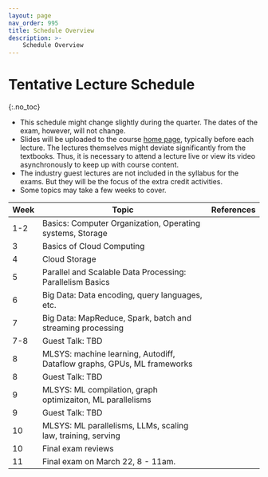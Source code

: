 ```yaml
---
layout: page
nav_order: 995
title: Schedule Overview
description: >-
    Schedule Overview
---
```


# Tentative Lecture Schedule
{:.no_toc}

- This schedule might change slightly during the quarter. The dates of the exam, however, will not change.
- Slides will be uploaded to the course [home page](index.md), typically before each lecture. The lectures themselves might deviate significantly from the textbooks. Thus, it is necessary to attend a lecture live or view its video asynchronously to keep up with course content. 
- The industry guest lectures are not included in the syllabus for the exams. But they will be the focus of the extra credit activities. 
- Some topics may take a few weeks to cover.

| Week | Topic                                                                   |References|
|----|-------------------------------------------------------------------------|-|
| 1-2 | Basics: Computer Organization, Operating systems, Storage               ||
| 3  | Basics of Cloud Computing                                               ||
| 4  | Cloud Storage                                                           ||
| 5  | Parallel and Scalable Data Processing: Parallelism Basics               ||
| 6  | Big Data: Data encoding, query languages, etc.                          ||
| 7  | Big Data: MapReduce, Spark, batch and streaming processing              ||
| 7-8 | Guest Talk: TBD                                                         ||
| 8  | MLSYS: machine learning, Autodiff, Dataflow graphs, GPUs, ML frameworks ||
| 8  | Guest Talk: TBD                                                         ||
| 9  | MLSYS: ML compilation, graph optimizaiton, ML parallelisms              ||
| 9  | Guest Talk: TBD                                                         ||
| 10 | MLSYS: ML parallelisms, LLMs, scaling law, training, serving            ||
| 10 | Final exam reviews                                                      ||
| 11 | Final exam on March 22, 8 - 11am.                                       ||


<script src="../assets/darkmode.js"></script>
<script>
  window.addEventListener("DOMContentLoaded", (event) => {
    onLoad();
});
</script>